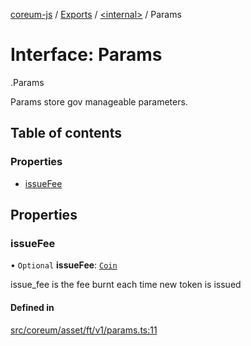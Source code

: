 [coreum-js](../README.md) / [Exports](../modules.md) / [<internal\>](../modules/internal_.md) / Params

# Interface: Params

[<internal>](../modules/internal_.md).Params

Params store gov manageable parameters.

## Table of contents

### Properties

- [issueFee](internal_.Params-1.md#issuefee)

## Properties

### issueFee

• `Optional` **issueFee**: [`Coin`](../modules/internal_.md#coin)

issue_fee is the fee burnt each time new token is issued

#### Defined in

[src/coreum/asset/ft/v1/params.ts:11](https://github.com/CooperFoundation/coreum-js/blob/f8fbe50/src/coreum/asset/ft/v1/params.ts#L11)
